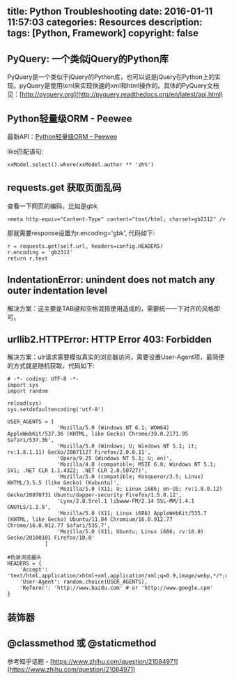 title: Python Troubleshooting
date: 2016-01-11 11:57:03
categories: Resources
description:
tags: [Python, Framework]
copyright: false
---

## PyQuery: 一个类似jQuery的Python库

PyQuery是一个类似于jQuery的Python库，也可以说是jQuery在Python上的实现。pyQuery是使用lxml来实现快速的xml和html操作的。具体的PyQuery文档见：[http://pyquery.org](http://pyquery.readthedocs.org/en/latest/api.html)

## Python轻量级ORM - Peewee

最新API：[Python轻量级ORM - Peewee](http://peewee.readthedocs.org/en/latest/)

like匹配语句:

    xxModel.select().where(xxModel.author ** 'zh%')

## requests.get 获取页面乱码
查看一下网页的编码，比如是gbk
    
    <meta http-equiv="Content-Type" content="text/html; charset=gb2312" />

那就需要response设置为r.encoding='gbk', 代码如下:

    r = requests.get(self.url, headers=config.HEADERS)
    r.encoding = 'gb2312'
    return r.text

## IndentationError: unindent does not match any outer indentation level

解决方案：这主要是TAB键和空格混搭使用造成的，需要统一一下对齐的风格即可。

## urllib2.HTTPError: HTTP Error 403: Forbidden

解决方案：ulr请求需要模拟真实的浏览器访问，需要设置User-Agent项，最简便的方式就是随机获取，代码如下:

    # -*- coding: UTF-8 -*-
    import sys
    import random

    reload(sys)
    sys.setdefaultencoding('utf-8')

    USER_AGENTS = [
                    'Mozilla/5.0 (Windows NT 6.1; WOW64) AppleWebKit/537.36 (KHTML, like Gecko) Chrome/39.0.2171.95 Safari/537.36',
                    'Mozilla/5.0 (Windows; U; Windows NT 5.1; it; rv:1.8.1.11) Gecko/20071127 Firefox/2.0.0.11',
                    'Opera/9.25 (Windows NT 5.1; U; en)',
                    'Mozilla/4.0 (compatible; MSIE 6.0; Windows NT 5.1; SV1; .NET CLR 1.1.4322; .NET CLR 2.0.50727)',
                    'Mozilla/5.0 (compatible; Konqueror/3.5; Linux) KHTML/3.5.5 (like Gecko) (Kubuntu)',
                    'Mozilla/5.0 (X11; U; Linux i686; en-US; rv:1.8.0.12) Gecko/20070731 Ubuntu/dapper-security Firefox/1.5.0.12',
                    'Lynx/2.8.5rel.1 libwww-FM/2.14 SSL-MM/1.4.1 GNUTLS/1.2.9',
                    'Mozilla/5.0 (X11; Linux i686) AppleWebKit/535.7 (KHTML, like Gecko) Ubuntu/11.04 Chromium/16.0.912.77 Chrome/16.0.912.77 Safari/535.7',
                    'Mozilla/5.0 (X11; Ubuntu; Linux i686; rv:10.0) Gecko/20100101 Firefox/10.0'
                ]

    #伪装浏览器头
    HEADERS = {
        'Accept': 'text/html,application/xhtml+xml,application/xml;q=0.9,image/webp,*/*;q=0.8',
        'User-Agent': random.choice(USER_AGENTS),
        'Referer': 'http://www.baidu.com' # or 'http://www.google.cpm'
    }

## 装饰器

## @classmethod 或 @staticmethod
参考知乎话题 - [https://www.zhihu.com/question/21084971](https://www.zhihu.com/question/21084971)
